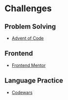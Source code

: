 # Challenges

## Problem Solving

- [Advent of Code](https://adventofcode.com/)

## Frontend

- [Frontend Mentor](https://www.frontendmentor.io/challenges)

## Language Practice

- [Codewars](https://www.codewars.com/)
